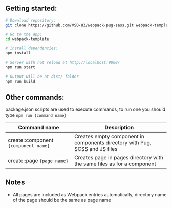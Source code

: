 ## Getting started:

```bash
# Download repository:
git clone https://github.com/VSO-83/webpack-pug-sass.git webpack-template

# Go to the app:
cd webpack-template

# Install dependencies:
npm install

# Server with hot reload at http://localhost:9000/
npm run start

# Output will be at dist/ folder
npm run build
```
## Other commands:

package.json scripts are used to execute commands, to run one you should type 
`npm run {command name}`

Command name | Description
--- | ---
create::component `{component name}` | Creates empty component in components directory with Pug, SCSS and JS files
create::page `{page name}`      | Creates page in pages directory with the same files as for a component

## Notes

* All pages are included as Webpack entries automatically, directory name of the page should be the same as page name
